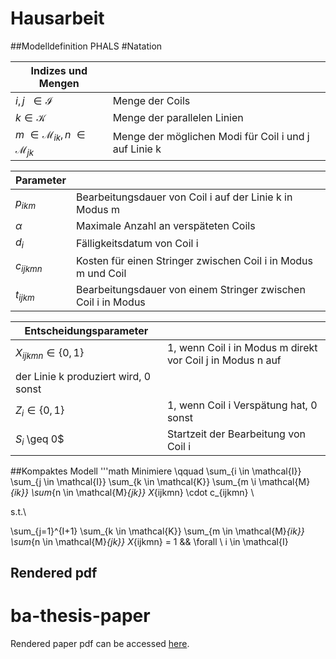 # Hausarbeit
##Modelldefinition PHALS
#Natation

|Indizes und Mengen          |                                                                                  |
| --------------------------------------------------- | ------------------------------------------------------- |
|$i,j \ \ \in \mathcal{I}$                            | Menge der Coils                                         |       
|$k \in \mathcal{K}$  				      | Menge der parallelen Linien                             |
|$m \ \in \mathcal{M}_{ik} , n\ \in \mathcal{M}_{jk}$ | Menge der möglichen Modi für Coil i und j auf Linie k   |


|Parameter                                            |                                                         |
| --------------------------------------------------- | ------------------------------------------------------- |
|$p_{ikm}$                                            | Bearbeitungsdauer von Coil i auf der Linie k in Modus m |
|$\alpha$                                             | Maximale Anzahl an verspäteten Coils                    |
|$d_i$                                                | Fälligkeitsdatum von Coil i                             |
|$c_{ijkmn}$                                          | Kosten für einen Stringer zwischen Coil i in Modus m und Coil |
|$t_{ijkm}$                                          |Bearbeitungsdauer von einem Stringer zwischen Coil i in Modus |

|Entscheidungsparameter                               |                                                         |
| --------------------------------------------------- | ------------------------------------------------------- |
| $X_{ijkmn} \in \{0,1\}$                             |  1, wenn Coil i in Modus m direkt vor Coil j in Modus n auf
der Linie k produziert wird, 0 sonst |
| $Z_{i} \in \{0,1\}$                                 | 1, wenn Coil i Verspätung hat, 0 sonst                  |
| $S_i$ \geq 0$                                       | Startzeit der Bearbeitung von Coil i                    |

##Kompaktes Modell
'''math
Minimiere   \qquad  \sum_{i \in \mathcal{I}} \sum_{j \in \mathcal{I}} \sum_{k \in \mathcal{K}} \sum_{m \i \mathcal{M}_{ik}} \sum_{n \in \mathcal{M}_{jk}}  X_{ijkmn} \cdot c_{ijkmn} \\

s.t.\\

\sum_{j=1}^{I+1} \sum_{k \in \mathcal{K}} \sum_{m \in \mathcal{M}_{ik}} \sum_{n \in \mathcal{M}_{jk}} X_{ijkmn} = 1  && \forall \ i \in  \mathcal{I} 



## Rendered pdf
# ba-thesis-paper
Rendered paper pdf can be accessed [here](https://gitlab.uni-hannover.de/christopher.glanderluh/or-ii-final-project/-/jobs/artifacts/main/raw/Assignment/Hausarbeit/Hausarbeit.pdf?job=paper).